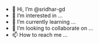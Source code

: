 - 👋 Hi, I’m @sridhar-gd
- 👀 I’m interested in ...
- 🌱 I’m currently learning ...
- 💞️ I’m looking to collaborate on ...
- 📫 How to reach me ...

<!---
sridhar-gd/sridhar-gd is a ✨ special ✨ repository because its `README.md` (this file) appears on your GitHub profile.
You can click the Preview link to take a look at your changes.
--->
